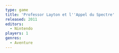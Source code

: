 ```yaml
---
type: game
title: 'Professor Layton et l''Appel du Spectre'
released: 2011
editors: 
  - Nintendo
players: 1
genres:
  - Aventure
---
```


